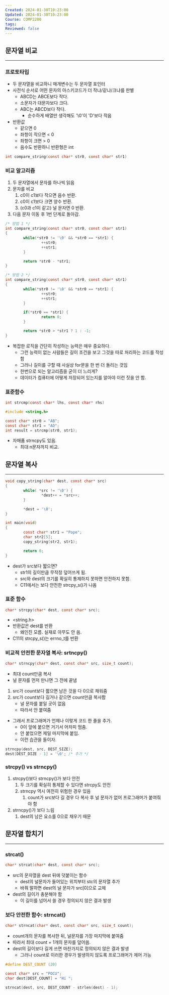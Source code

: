 ```yaml
---
Created: 2024-01-30T10:23:00
Updated: 2024-01-30T10:23:00
Course: COMP2200
tags: 
Reviewed: false
---
```

## 문자열 비교
---
### 프로토타입
- 두 문자열을 비교하니 매개변수는 두 문자열 포인터
- 사전식 순서로 어떤 문자의 아스키코드가 더 작냐/같냐/크냐를 판별
	- ABCD는 ABCE보다 작다.
	- 소문자가 대문자보다 크다.
	- ABC는 ABCD보다 작다.
		- 순수하게 배열만 생각해도 '\\0'이 'D'보다 작음
- 반환값
	- 같으면 0
	- 좌항이 작으면 < 0
	- 좌항이 크면 > 0
	- 음수도 반환하니 반환형은 int
```c
int compare_string(const char* str0, const char* str1)
```
### 비교 알고리즘
1. 두 문자열에서 문자를 하나씩 읽음
2. 문자를 비교
	1. c0이 c1보다 작으면 음수 반환.
	1. c0이 c1보다 크면 양수 반환.
	2. (c0과 c1이 같고) 널 문자면 0 반환.
3. 다음 문자 이동 후 1번 단계로 돌아감.
```c
/* 방법 1 */
int compare_string(const char* str0, const char* str1)
{
        while(*str0 != '\0' && *str0 == *str1) {
                ++str0;
                ++str1;
        }

        return *str0 - *str1;
}

/* 방법 2 */
int compare_string(const char* str0, const char* str1)
{
        while(*str0 != '\0' && *str0 == *str1) {
                ++str0;
                ++str1;
        }

        if(*str0 == *str1) {
                return 0;
        }

        return *str0 > *str1 ? 1 : -1;
}
```
- 복잡한 로직을 간단히 작성하는 능력은 매우 중요하다.
	- 그런 능력이 없는 사람들은 길이 조건을 보고 그것을 따로 처리하는 코드를 작성함
	- 그러나 길이를 구할 때 사실상 for문을 한 번 더 돌리는 것임
	- 한번으로 되는 알고리즘을 굳이 더 느리게?
	- 데이터가 컴퓨터에 어떻게 저장되어 있는지를 알아야 이런 짓을 안 함.
### 표준함수
```c
int strcmp(const char* lhs, const char* rhs)
```

```c
#include <string.h>

const char* str0 = "AB";
const char* str1 = "AD";
int result = strcmp(str0, str1);
```
- 자매품 strncpy도 있음.
	- 최대 n문자까지 비교.

## 문자열 복사
---
```c
void copy_string(char* dest, const char* src)
{
        while( *src != '\0') {
                *dest++ = *src++;
        }

        *dest = '\0';
}

int main(void)
{
        const char* str1 = "Pope";
        char str2[5];
        copy_string(str2, str1);

        return 0;
}
```
- dest가 src보다 짧으면?
	- str1의 길이만큼 무작정 덮어쓰게 됨.
	- src와 dest의 크기를 확실히 통제하지 못하면 안전하지 못함.
	- C11에서는 보다 안전한 strcpy_s()가 나옴
### 표준 함수
```c
char* strcpy(char* dest, const char* src);
```
- <string.h>
- 반환값은 dest를 반환
	- 왜인진 모름. 실재로 아무도 안 씀.
- C11의 strcpy_s()는 errno_t를 반환

### 비교적 안전한 문자열 복사: srtncpy()
```c
char* strncpy(char* dest, const char* src, size_t count);
```
- 최대 count만큼 복사
- 널 문자를 먼저 만나면 그 전에 끝냄
1. src가 count보다 짧으면 남은 것을 다 0으로 채워줌
2. src가 count보다 길거나 같으면 count만큼 복사함
	- 널 문자를 붙일 곳이 없음
	- 따라서 안 붙여줌
- 그래서 프로그래머가 언제나 이렇게 코드 한 줄을 추가.
	- 0이 앞에 붙으면 거기서 어차피 멈춤.
	- 안 붙었으면 제일 마지막에 붙임.
	- 이런 습관을 들이자.
```c
strncpy(dest, src, DEST_SIZE);
dest[DEST_DIZE - 1] = '\0'; /* 추가 */
```
### strcpy() vs strncpy()
1. strcpy()보다 strncpy()가 보다 안전
	1. 두 크기를 확실히 통제할 수 있다면 strcpy도 안전
	2. strncpy 역시 여전히 위험한 경우 있음
		1. count가 src보다 길 경우 다 복사 후 널 문자가 없어 프로그래머가 붙여줘야 함
2. strncpy()가 보다 느림
	1. dest의 남은 요소를 0으로 채우기 때문

## 문자열 합치기
---
### strcat()
```c
char* strcat(char* dest, const char* src);
```
- src의 문자열을 dest 뒤에 덧붙이는 함수
	- dest의 널문자가 들어있는 위치부터 stc의 문자열 추가
	- 바꿔 말하면 dest의 널 문자가 src\[0]으로 교체
- dest의 길이가 충분해야 함
	- 이 길이를 넘어서 쓸 경우 정의되지 않은 결과 발생
### 보다 안전한 함수: strncat()
```c
char* strncat(char* dest, const char* src, size_t count);
```
- count개의 문자를 복사한 뒤, 널문자를 가장 마지막에 붙여줌
- 따라서 최대 count + 1개의 문자를 덮어씀.
- dest의 길이보다 길게 쓰면 마찬가지로 정의되지 않은 결과 발생
	- 그러나 count로 이러한 경우가 발생하지 않도록 프로그래머가 제어 가능
```c
#define DEST_COUNT (20)

const char* src = "POCU";
char dest[DEST_COUNT] = "Hi ";

strncat(dest, src, DEST_COUNT - strlen(dest) - 1);
```